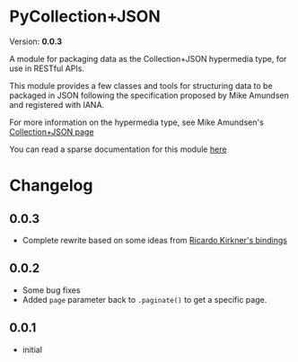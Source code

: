 PyCollection+JSON
====
Version: **0.0.3**

A module for packaging data as the Collection+JSON hypermedia type, for use in RESTful APIs.

This module provides a few classes and tools for structuring data to be packaged in JSON following the specification
proposed by Mike Amundsen and registered with IANA. 

For more information on the hypermedia type, see Mike Amundsen's [
Collection+JSON page](http://amundsen.com/media-types/collection/)

You can read a sparse documentation for this module [here
](http://ievans3024.github.io/PyCollectionJSON/py_collection_json.html)

Changelog
====

0.0.3
----

* Complete rewrite based on some ideas from [Ricardo Kirkner's bindings](https://github.com/ricardokirkner/collection-json.python)

0.0.2
----

* Some bug fixes
* Added `page` parameter back to `.paginate()` to get a specific page.

0.0.1
----

* initial